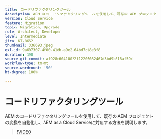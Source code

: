 ```yaml
---
title: コードリファクタリングツール
description: AEM のコードリファクタリングツールを使用して、既存の AEM プロジェクトの変換を自動化し、AEM as a Cloud Serviceに対応する方法を説明します。
version: Cloud Service
feature: Migration
topic: Migration, Upgrade
role: Architect, Developer
level: Intermediate
jira: KT-8662
thumbnail: 336693.jpeg
exl-id: 9a607307-4f00-41db-a9e2-64bd7c18e3f8
duration: 190
source-git-commit: af928e60410022f12207082467d3bd9b818af59d
workflow-type: tm+mt
source-wordcount: '50'
ht-degree: 100%

---
```


# コードリファクタリングツール

AEM のコードリファクタリングツールを使用して、既存の AEM プロジェクトの変換を自動化し、AEM as a Cloud Serviceに対応する方法を説明します。

>[!VIDEO](https://video.tv.adobe.com/v/336693?quality=12&learn=on)
